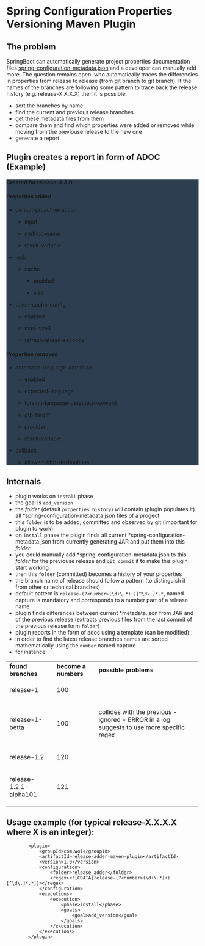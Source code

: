 # Spring Configuration Properties Versioning Maven Plugin


## The problem
SpringBoot can automatically generate project properties documentation files
[spring-configuration-metadata.json](https://docs.spring.io/spring-boot/docs/current/reference/html/configuration-metadata.html)
and a developer can manually add more.
The question remains open: who automatically traces the differencies in properties from release to release (from git branch to git branch).
If the names of the branches are following some pattern to trace back the release history (e.g. release-X.X.X.X) then it is possible:
- sort the branches by name
- find the current and previous release branches
- get these metadata files from them
- compare them and find which properties were added or removed while moving from the previouse release to the new one
- generate a report

## Plugin creates a report in form of ADOC (Example)

<div id="content" style="background: #2C3E50">
<div class="sect1">
<h4 id="_created_for_release_release_3_3_0">Created for release-3.3.0</h4>
<div class="sectionbody">

</div>
</div>
<div class="sect1">
<h4 id="_properties_added">Properties added</h4>
<div class="sectionbody">
<div class="ulist">
<ul>
<li>
<p>default-proactive-action</p>
<div class="ulist">
<ul>
<li>
<p>input</p>
</li>
<li>
<p>method-name</p>
</li>
<li>
<p>result-variable</p>
</li>
</ul>
</div>
</li>
<li>
<p>lock</p>
<div class="ulist">
<ul>
<li>
<p>cache</p>
<div class="ulist">
<ul>
<li>
<p>enabled</p>
</li>
<li>
<p>size</p>
</li>
</ul>
</div>
</li>
</ul>
</div>
</li>
<li>
<p>token-cache-config</p>
<div class="ulist">
<ul>
<li>
<p>enabled</p>
</li>
<li>
<p>max-size3</p>
</li>
<li>
<p>refresh-ahead-seconds</p>
</li>
</ul>
</div>
</li>
</ul>
</div>
</div>
</div>
<div class="sect1">
	<h4 id="_properties_removed">Properties removed</h4>
<div class="sectionbody">
<div class="ulist">
<ul>
<li>
<p>automatic-language-detection</p>
<div class="ulist">
<ul>
<li>
<p>enabled</p>
</li>
<li>
<p>expected-language</p>
</li>
<li>
<p>foreign-language-detected-keyword</p>
</li>
<li>
<p>gtp-target</p>
</li>
<li>
<p>provider</p>
</li>
<li>
<p>result-variable</p>
</li>
</ul>
</div>
</li>
<li>
<p>callback</p>
<div class="ulist">
<ul>
<li>
<p>allowed-http-destinations</p>
</li>
</ul>
</div>
</li>
</ul>
</div>
</div>
</div>
</div>

## Internals
- plugin works on `install` phase
- the goal is `add_version`
- the *folder* (default `properties_history`) will contain (plugin populates it) all *spring-configuration-metadata.json files of a progect
- this `folder` is to be added, committed and observed by git (important for plugin to work)
- on `install` phase the plugin finds all current *spring-configuration-metadata.json from currently generating JAR and put them into this *folder*
- you could manually add *spring-configuration-metadata.json to this *folder* for the previouse release and `git commit` it to make this plugin start working
- then this `folder` (committed) becomes a history of your properties
- the branch name of release should follow a pattern (to distinguish it from other or technical branches)
- default pattern is `release-(?<number>(\d+\.*)+)[^\d\.]*.*`, named capture is mandatory and corresponds to a number part of a release name
- plugin finds differences between current *metadata.json from JAR and of the previous release (extracts previous files from the last commit of the previous release form `folder`) 
- plugin reports in the form of adoc using a template (can be modified) 
- in order to find the latest release branches names are sorted mathematically using the `number` named capture
- for instance:
<table>
<tbody>
<tr>
<td><b>found branches</b></td>
<td><b>become a numbers</b></td>
<td><b>possible problems</b></td>
</tr>
<tr>
<td><p>release-1</p></td>
<td><p>100</p></td>
<td><p></p></td>
</tr>
<tr>
<td><p>release-1-betta</p></td>
<td><p>100</p></td>
<td><p>collides with the previous - ignored - ERROR in a log suggests to use more specific regex</p></td>
</tr>
<tr>
<td><p>release-1.2</p></td>
<td><p>120</p></td>
<td><p></p></td>
</tr>
<tr>
<td><p>release-1.2.1-alpha101</p></td>
<td><p>121</p></td>
<td><p></p></td>
</tr>
</tbody>
</table> 
  
## Usage example (for typical release-X.X.X.X where X is an integer):
			<plugin>
				<groupId>com.wol</groupId>
				<artifactId>release-adder-maven-plugin</artifactId>
				<version>1.0</version>
				<configuration>
					<folder>release_adder</folder>
					<regex><![CDATA[release-(?<number>(\d+\.*)+)[^\d\.]*.*]]></regex>
				</configuration>
				<executions>
					<execution>
						<phase>install</phase>
						<goals>
							<goal>add_version</goal>
						</goals>
					</execution>
				</executions>
			</plugin>
